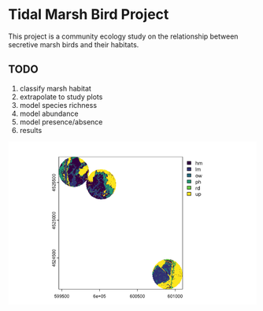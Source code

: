 # Tidal Marsh Bird Project

This project is a community ecology study on the relationship between secretive marsh birds and their habitats.

## TODO 
1. classify marsh habitat
2. extrapolate to study plots
3. model species richness
4. model abundance
5. model presence/absence
6. results

![Classification](images/classification.png)